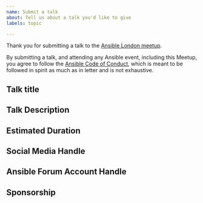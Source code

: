 ```yaml
---
name: Submit a talk
about: Tell us about a talk you'd like to give
labels: topic

---
```


Thank you for submitting a talk to the [Ansible London meetup](https://github.com/ansible-community/ansible-london-meetup).

By submitting a talk, and attending any Ansible event, including this Meetup, you agree to follow the [Ansible Code of Conduct](https://docs.ansible.com/ansible/latest/community/code_of_conduct.html), which is meant to be followed in spirit as much as in letter and is not exhaustive.

## Talk title

## Talk Description

## Estimated Duration


## Social Media Handle
<!-- So we can promote the talk, can we know your social media handles? -->

## Ansible Forum Account Handle
<!-- So we can promote your talk, and award a digital badge, whats your https://forum.ansible.com/ account name -->


## Sponsorship
<!-- We know you are doing cool things with Ansible, though are you also hiring or looking to promote your business?
Would your company be interested in sponsoring the drinks and/or pizza? -->
